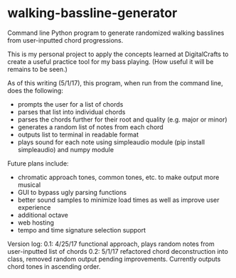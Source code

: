 # walking-bassline-generator
Command line Python program to generate randomized walking basslines from user-inputted chord progressions.

This is my personal project to apply the concepts learned at DigitalCrafts to create a useful practice tool for my bass playing. (How useful it will be remains to be seen.)

As of this writing (5/1/17), this program, when run from the command line, does the following:
  * prompts the user for a list of chords
  * parses that list into individual chords
  * parses the chords further for their root and quality (e.g. major or minor)
  * generates a random list of notes from each chord
  * outputs list to terminal in readable format
  * plays sound for each note using simpleaudio module (pip install simpleaudio) and numpy module

Future plans include:
  * chromatic approach tones, common tones, etc. to make output more musical
  * GUI to bypass ugly parsing functions
  * better sound samples to minimize load times as well as improve user experience
  * additional octave
  * web hosting
  * tempo and time signature selection support

Version log:
0.1: 4/25/17 functional approach, plays random notes from user-inputted list of chords
0.2: 5/1/17 refactored chord deconstruction into class, removed random output pending improvements. Currently outputs chord tones in ascending order.
